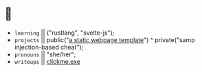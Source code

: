 # 👋

* `learning` || ("rustlang", "svelte-js");
* `projects` || public("[a static webpage template](https://github.com/aviclient-lol/webpage-static)") ^ private("samp injection-based cheat");
* `pronouns` || "she/her";
* `writeups` || [clickme.exe](https://github.com/indexregister/writeups)
